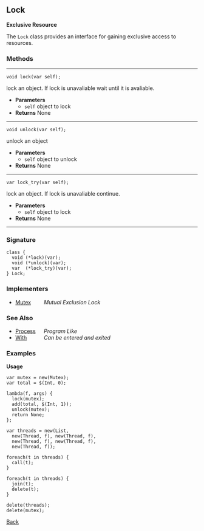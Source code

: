 Lock
----
__Exclusive Resource__

The `Lock` class provides an interface for gaining exclusive access to resources.


### Methods

-------------------------------

    void lock(var self);

lock an object. If lock is unavaliable wait until it is avaliable.

* __Parameters__
    * `self` object to lock
* __Returns__ None

------------------------------- 

    void unlock(var self);

unlock an object

* __Parameters__
    * `self` object to unlock
* __Returns__ None

------------------------------- 

    var lock_try(var self);

lock an object. If lock is unavaliable continue.

* __Parameters__
    * `self` object to lock
* __Returns__ None

------------------------------- 


### Signature


    class {
      void (*lock)(var);
      void (*unlock)(var);
      var  (*lock_try)(var);
    } Lock;
    

### Implementers

* <span style="width:75px; float:left;">[Mutex](mutex)</span> _Mutual Exclusion Lock_


### See Also

* <span style="width:75px; float:left;">[Process](process)</span> _Program Like_
* <span style="width:75px; float:left;">[With](with)</span> _Can be entered and exited_


### Examples

__Usage__

    var mutex = new(Mutex);
    var total = $(Int, 0);
    
    lambda(f, args) {
      lock(mutex);
      add(total, $(Int, 1));
      unlock(mutex);
      return None;
    };
    
    var threads = new(List,
      new(Thread, f), new(Thread, f),
      new(Thread, f), new(Thread, f),
      new(Thread, f));
    
    foreach(t in threads) {
      call(t);
    }
    
    foreach(t in threads) {
      join(t);
      delete(t);
    }
    
    delete(threads);
    delete(mutex);

[Back](/documentation)

